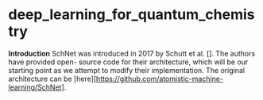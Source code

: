# deep_learning_for_quantum_chemistry

**Introduction**
SchNet was introduced in 2017 by Schutt et al. []. The authors have provided open-
source code for their architecture, which will be our starting point as we attempt to
modify their implementation. The original architecture can be [here][https://github.com/atomistic-machine-learning/SchNet].
